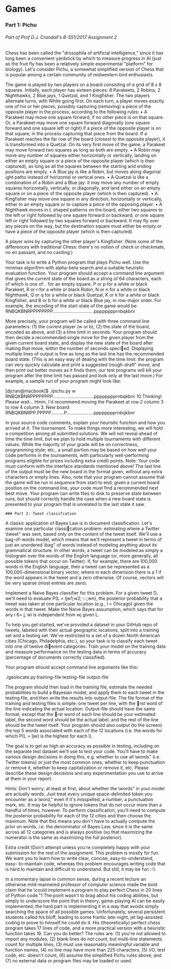 # Games
### Part 1: Pichu
###### Part of Prof D.J. Crandall's B-551/2017 Assignment 2
<p>
Chess has been called the "drosophila of artificial intelligence," since it has long been a convenient yardstick
by which to measure progress in AI (just as the fruit fly has been a relatively simple experimental "platform"
for biology). Let's consider Pichu, a somewhat simplified version of Chess that is popular among a certain
community of midwestern bird enthusiasts.

The game is played by two players on a board consisting of a grid of 8 x 8 squares. Initially, each player
has sixteen pieces: 8 Parakeets, 2 Robins, 2 Nighthawks, 2 Blue jays, 1 Quetzal, and 1 Kingfisher. The two
players alternate turns, with White going first. On each turn, a player moves exactly one of his or her pieces,
possibly capturing (removing) a piece of the opposite player in the process, according to the following rules:
  • A Parakeet may move one square forward, if no other piece is on that square. Or, a Parakeet may
    move one square forward diagonally (one square forward and one square left or right) if a piece of the
    opposite player is on that square, in the process capturing that piece from the board. If a Parakeet
    reaches the far row of the board (closest to the opposite player), it is transformed into a Quetzal. On
    its very first move of the game, a Parakeet may move forward two squares as long as both are empty.
  • A Robin may move any number of squares either horizontally or vertically, landing on either an empty
    square or a piece of the opposite player (which is then captured), as long as all the squares between
    the starting and ending positions are empty.
  • A Blue jay is like a Robin, but moves along diagonal 
    ight paths instead of horizontal or vertical ones.
  • A Quetzal is like a combination of a Robin and a Blue jay: it may move any number of empty squares
    horizontally, vertically, or diagonally, and land either on an empty square or on a piece of the opposite
    player (which is then captured).
  • A Kingfisher may move one square in any direction, horizontally or vertically, either to an empty square
    or to capture a piece of the opposing player.
  • A Nighthawk moves in L shaped patterns on the board, either two squares to the left or right followed
    by one square forward or backward, or one square left or right followed by two squares forward or
    backward. It may fly over any pieces on the way, but the destination square must either be empty or
    have a piece of the opposite player (which is then captured).

A player wins by capturing the other player's Kingfisher. (Note some of the differences with traditional
Chess: there's no notion of check or checkmate, no en passant, and no castling.)

Your task is to write a Python program that plays Pichu well. Use the minimax algorithm with alpha-beta
search and a suitable heuristic evaluation function. Your program should accept a command line argument
that gives the current state of the board as a string of 64 characters, each of which is one of: . for an empty
square, P or p for a white or black Parakeet, R or r for a white or black Robin, N or n for a white or black
Nighthawk, Q or q for a white or black Quetzal, K or k for a white or black Kingfisher, and B or b for a white
or black Blue jay, in row-major order. For example, the encoding of the start state of the game would be:
          RNBQKBNRPPPPPPPP................................pppppppprnbqkbnr

More precisely, your program will be called with three command line parameters: (1) the current player (w or
b), (2) the state of the board, encoded as above, and (3) a time limit in seconds. Your program should then
decide a recommended single move for the given player from the given current board state, and display the
new state of the board after making that move, within the number of seconds specied. Displaying multiple
lines of output is fine as long as the last line has the recommended board state. (This is an easy way of
dealing with the time limit: the program can very quickly calculate and print a suggested \rough-draft"
move, and then print out better moves as it finds them; our test programs will kill your program after the
time limit has passed and look only at the last move.) For example, a sample run of your program might
look like:

[djcran@macbook]$ ./pichu.py w RNBQKBNRPPPPPPPP................................pppppppprnbqkbnr 10
Thinking! Please wait...
Hmm, I'd recommend moving the Parakeet at row 2 column 3 to row 4 column 3.
New board:
RNBQKBNRPP.PPPPP..........P.....................pppppppprnbqkbnr


In your source code comments, explain your heuristic function and how you arrived at it.
The tournament. To make things more interesting, we will hold a competition among all submitted solutions.
We will not reveal ahead of time the time limit, but we plan to hold multiple tournaments with different
values. While the majority of your grade will be on correctness, programming style, etc., a small portion may
be based on how well your code performs in the tournaments, with particularly well-performing programs
eligible for prizes including extra credit points.
Note: Your code must conform with the interface standards mentioned above! The last line of the output
must be the new board in the format given, without any extra characters or empty lines. Also, note that
your program cannot assume that the game will be run in sequence from start to end; given a current board
position on the command line, your code must find a recommended next best move. Your program can write
files to disk to preserve state between runs, but should correctly handle the case when a new board state is
presented to your program that is unrelated to the last state it saw.

```
### Part 2: Tweet classifcation
```
A classic application of Bayes Law is in document classification. Let's examine one particular classication
problem: estimating where a Twitter \tweet" was sent, based only on the content of the tweet itself. We'll
use a bag-of-words model, which means that we'll represent a tweet in terms of just an unordered \bag" of
words instead of modeling anything about its grammatical structure. In other words, a tweet can be modeled
as simply a histogram over the words of the English language (or, more generally, all possible tokens that
occur on Twitter). If, for example, there are 100,000 words in the English language, then a tweet can be
represented as a 100,000-dimensional binary vector, where in each dimension there is a 1 if the word appears
in the tweet and a zero otherwise. Of course, vectors will be very sparse (most entries are zero).

Implement a Naive Bayes classifier for this problem. For a given tweet D, we'll need to evaluate P(L =
ljw1;w2; :::;wn), the posterior probability that a tweet was taken at one particular location (e.g., l = Chicago)
given the words in that tweet. Make the Naive Bayes assumption, which says that for any i 6= j, wi is
independent from wj given L.

To help you get started, we've provided a dataset in your GitHub repo of tweets, labeled with their actual
geographic locations, split into a training set and a testing set. We've restricted to a set of a dozen North
American cities (Chicago, Philadelphia, etc.), so your task is to classify each tweet into one of twelve dierent
categories. Train your model on the training data and measure performance on the testing data in terms of
accuracy (percentage of documents correctly classified).

Your program should accept command line arguments like this:
 
 ./geolocate.py training-file testing-file output-file

The program should then load in the training file, estimate the needed probabilities to build a Bayesian
model, and apply them to each tweet in the testing file, and then write the results into output-file. The file
format of the training and testing files is simple: one tweet per line, with the rst word of the line indicating
the actual location. Output-file should have the same format, except that the rst word of each line should
be your estimated label, the second word should be the actual label, and the rest of the line should be the
tweet itself. Your program should also output (to the screen) the top 5 words associated with each of the 12 locations (i.e. the words for which P(L = ljw) is the highest for each l).

The goal is to get as high an accuracy as possible in testing, including on the separate test dataset we'll use
to test your code. You'll have to make various design decisions in doing this, e.g. whether to use all \words"
(i.e. Twitter tokens) or just the most common ones, whether to keep punctuation or remove it, whether to
keep capitalization or remove it, etc. Please describe these design decisions and any experimentation you
use to arrive at them in your report.

Hints: Don't worry, at least at first, about whether the \words" in your model are actually words. Just
treat every unique space-delimited token you encounter as a \word," even if it's misspelled, a number, a
punctuation mark, etc. It may be helpful to ignore tokens that do not occur more than a handful of times,
however. To perform classification, you'll need to compute the posterior probability for each of the 12 cities
and then choose the maximum. Note that this means you don't have to actually compute the prior on words,
i.e. the denominator of Bayes Law, since it is the same across all 12 categories and is always positive (so
that maximizing the numerator is the same as maximizing the full posterior).

Extra credit
(Don't attempt unless you're completely happy with your submission for the rest of the assignment. This
problem is mostly for fun. We want you to learn how to write clear, concise, easy-to-understand, easy-
to-maintain code, whereas this problem encourages writing code that is hard to maintain and difficult to
understand. But still, it may be fun :-).

In a momentary lapse in common sense, during a recent lecture an otherwise mild-mannered professor of
computer science made the bold claim that he \could implement a program to play perfect Chess in 20 lines
of Python code."1 The point wasn't to brag about his coding abilities, but simply to underscore the point
that in theory, game-playing AI can be easily implemented; the hard part is implementing it in a way that
avoids simply searching the space of all possible games. Unfortunately, several persistent students called
his bluff, leading to some frantic late-night, jet lag-assisted coding to prove to himself he could do it. His
(theoretically) perfect chess program takes 17 lines of code, and a more practical version with a heuristic
function takes 19. Can you do better? The rules are: (1) you're not allowed to import any modules, (2) blank
lines do not count, but multi-line statements count for multiple lines, (3) must use reasonably meaningful
variable and function names, (4) no line may have more than 225 characters, (5) I/O, test code, etc. doesn't
count, (6) assume the simplified Pichu rules above, and (7) no external data or program files may be loaded
or used.

<p>
